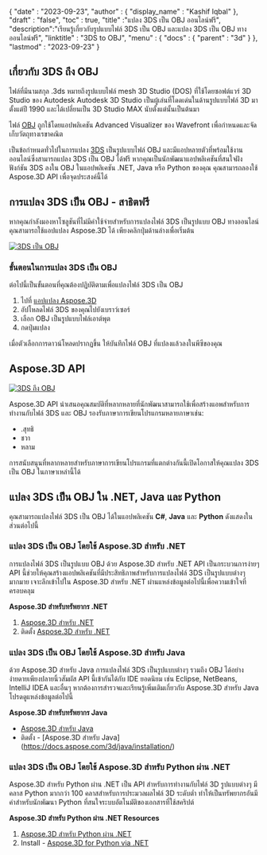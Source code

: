 {
  "date" : "2023-09-23",
  "author" : {
    "display_name" : "Kashif Iqbal"
},
  "draft" : "false",
  "toc" : true,
  "title" :"แปลง 3DS เป็น OBJ ออนไลน์ฟรี",
  "description":"เรียนรู้เกี่ยวกับรูปแบบไฟล์ 3DS เป็น OBJ และแปลง 3DS เป็น OBJ ทางออนไลน์ฟรี",
  "linktitle" : "3DS to OBJ",
  "menu" : {
    "docs" : {
      "parent" : "3d"
}
},
  "lastmod" : "2023-09-23"
}

## เกี่ยวกับ 3DS ถึง OBJ

ไฟล์ที่มีนามสกุล .3ds หมายถึงรูปแบบไฟล์ mesh 3D Studio (DOS) ที่ใช้โดยซอฟต์แวร์ 3D Studio ของ Autodesk Autodesk 3D Studio เป็นผู้เล่นที่โดดเด่นในด้านรูปแบบไฟล์ 3D มาตั้งแต่ปี 1990 และได้เปลี่ยนเป็น 3D Studio MAX นับตั้งแต่นั้นเป็นต้นมา

ไฟล์ [OBJ](/th/3d/obj/) ถูกใช้โดยแอปพลิเคชัน Advanced Visualizer ของ Wavefront เพื่อกำหนดและจัดเก็บวัตถุทางเรขาคณิต

เป็นข้อกำหนดทั่วไปในการแปลง [3DS](/th/3d/3ds/) เป็นรูปแบบไฟล์ OBJ และมีแอปหลายตัวที่พร้อมใช้งานออนไลน์ซึ่งสามารถแปลง 3DS เป็น OBJ ได้ฟรี หากคุณเป็นนักพัฒนาแอปพลิเคชันที่สนใจฝังฟังก์ชัน 3DS ลงใน OBJ ในแอปพลิเคชัน .NET, Java หรือ Python ของคุณ คุณสามารถลองใช้ Aspose.3D API เพื่อจุดประสงค์นี้ได้

## การแปลง 3DS เป็น OBJ - สาธิตฟรี

หากคุณกำลังมองหาโซลูชันที่ไม่มีค่าใช้จ่ายสำหรับการแปลงไฟล์ 3DS เป็นรูปแบบ OBJ ทางออนไลน์ คุณสามารถใช้แอปแปลง Aspose.3D ได้ เพียงคลิกปุ่มด้านล่างเพื่อเริ่มต้น

[![3DS เป็น OBJ](../3ds-to-obj.png)](https://products.aspose.app/3d/conversion/3ds-to-obj)

### ขั้นตอนในการแปลง 3DS เป็น OBJ

ต่อไปนี้เป็นขั้นตอนที่คุณต้องปฏิบัติตามเพื่อแปลงไฟล์ 3DS เป็น OBJ

1. ไปที่ [แอปแปลง Aspose.3D](https://products.aspose.app/3d/conversion/3DS-to-obj)
1. อัปโหลดไฟล์ 3DS ของคุณไปยังเบราว์เซอร์
1. เลือก OBJ เป็นรูปแบบไฟล์เอาต์พุต
1. กดปุ่มแปลง

เมื่อตัวเลือกการดาวน์โหลดปรากฏขึ้น ให้บันทึกไฟล์ OBJ ที่แปลงแล้วลงในพีซีของคุณ

## Aspose.3D API

[![3DS ถึง OBJ](../try-aspose-3d.png)](https://products.aspose.com/3d/)

Aspose.3D API นำเสนอคุณสมบัติที่หลากหลายที่นักพัฒนาสามารถใช้เพื่อสร้างแอพสำหรับการทำงานกับไฟล์ 3DS และ OBJ รองรับภาษาการเขียนโปรแกรมหลายภาษาเช่น:

* .สุทธิ
* ชวา
* หลาม

การสนับสนุนที่หลากหลายสำหรับภาษาการเขียนโปรแกรมที่แตกต่างกันนี้เปิดโอกาสให้คุณแปลง 3DS เป็น OBJ ในภาษาเหล่านี้ได้

## แปลง 3DS เป็น OBJ ใน .NET, Java และ Python

คุณสามารถแปลงไฟล์ 3DS เป็น OBJ ได้ในแอปพลิเคชัน **C#**, **Java** และ **Python** ดังแสดงในส่วนต่อไปนี้

### แปลง 3DS เป็น OBJ โดยใช้ Aspose.3D สำหรับ .NET

การแปลงไฟล์ 3DS เป็นรูปแบบ OBJ ด้วย Aspose.3D สำหรับ .NET API เป็นกระบวนการง่ายๆ API นี้ช่วยให้คุณสร้างแอปพลิเคชันที่มีประสิทธิภาพสำหรับการแปลงไฟล์ 3DS เป็นรูปแบบต่างๆ มากมาย เจาะลึกเข้าไปใน Aspose.3D สำหรับ .NET ผ่านแหล่งข้อมูลต่อไปนี้เพื่อความเข้าใจที่ครอบคลุม

**Aspose.3D สำหรับทรัพยากร .NET**

1. [Aspose.3D สำหรับ .NET](https://products.aspose.com/3d/net/)
1. ติดตั้ง [Aspose.3D สำหรับ .NET](https://docs.aspose.com/3d/net/installation/)

### แปลง 3DS เป็น OBJ โดยใช้ Aspose.3D สำหรับ Java

ด้วย Aspose.3D สำหรับ Java การแปลงไฟล์ 3DS เป็นรูปแบบต่างๆ รวมถึง OBJ ได้อย่างง่ายดายเพียงปลายนิ้วสัมผัส API นี้เข้ากันได้กับ IDE ยอดนิยม เช่น Eclipse, NetBeans, IntelliJ IDEA และอื่นๆ หากต้องการสำรวจและเรียนรู้เพิ่มเติมเกี่ยวกับ Aspose.3D สำหรับ Java โปรดดูแหล่งข้อมูลต่อไปนี้

**Aspose.3D สำหรับทรัพยากร Java**

* [Aspose.3D สำหรับ Java](https://products.aspose.com/3d/java/)
* ติดตั้ง - [Aspose.3D สำหรับ Java] (https://docs.aspose.com/3d/java/installation/)

### แปลง 3DS เป็น OBJ โดยใช้ Aspose.3D สำหรับ Python ผ่าน .NET

Aspose.3D สำหรับ Python ผ่าน .NET เป็น API สำหรับการทำงานกับไฟล์ 3D รูปแบบต่างๆ มีคลาส Python มากกว่า 100 คลาสสำหรับการประมวลผลไฟล์ 3D ระดับต่ำ ทำให้เป็นทรัพยากรอันมีค่าสำหรับนักพัฒนา Python ที่สนใจระบบอัตโนมัติของเอกสารที่ใช้สคริปต์

**Aspose.3D สำหรับ Python ผ่าน .NET Resources**

1. [Aspose.3D สำหรับ Python ผ่าน .NET](https://products.aspose.com/3d/python-net/)
1. Install - [Aspose.3D for Python via .NET](https://releases.aspose.com/3d/python-net/)
